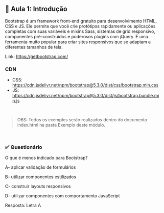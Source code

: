 ## 📝 Aula 1: Introdução 
Bootstrap é um framework front-end gratuito para desenvolvimento HTML, CSS e JS. Ele permite que você crie protótipos rapidamente ou aplicações completas com suas variáveis e mixins Sass, sistemas de grid responsivo, componentes pré-construídos e poderosos plugins com jQuery. É uma ferramenta muito popular para criar sites responsivos que se adaptam a diferentes tamanhos de tela.

Link: https://getbootstrap.com/

### CDN
- CSS: https://cdn.jsdelivr.net/npm/bootstrap@5.3.0/dist/css/bootstrap.min.css
- JS: https://cdn.jsdelivr.net/npm/bootstrap@5.3.0/dist/js/bootstrap.bundle.min.js

<br>

> OBS: Todos os exemplos serão realizados dentro do documento index.html na pasta Exemplo deste módulo.

<br>

### ✅ Questionário
O que é menos indicado para Bootstrap?

A- aplicar validação de formulários

B- utilizar componentes estilizados

C- construir layouts responsivos

D- utilizar componentes com comportamento JavaScript 

Resposta: Letra A